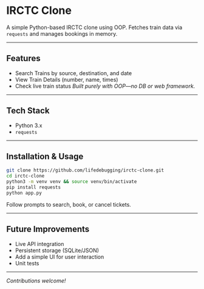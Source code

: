 # IRCTC Clone

A simple Python-based IRCTC clone using OOP. Fetches train data via `requests` and manages bookings in memory.

---

## Features

* Search Trains by source, destination, and date
* View Train Details (number, name, times)
* Check live train status
  *Built purely with OOP—no DB or web framework.*

---

## Tech Stack

* Python 3.x
* `requests`

---

## Installation & Usage

```bash
git clone https://github.com/lifedebugging/irctc-clone.git
cd irctc-clone
python3 -m venv venv && source venv/bin/activate
pip install requests
python app.py
```

Follow prompts to search, book, or cancel tickets.

---

## Future Improvements

* Live API integration
* Persistent storage (SQLite/JSON)
* Add a simple UI for user interaction
* Unit tests

---

*Contributions welcome!*
